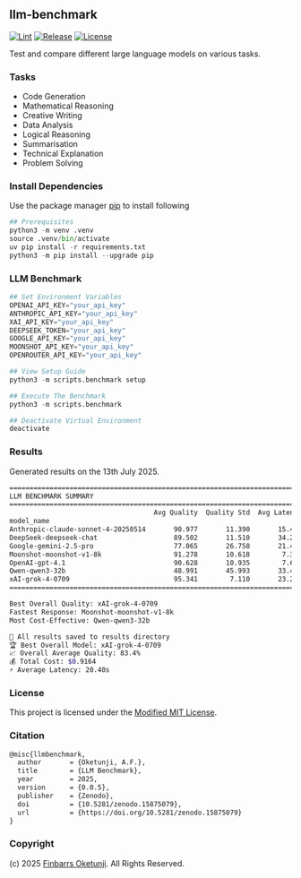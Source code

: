 ## llm-benchmark

[![Lint](https://github.com/0xnu/llm-benchmark/actions/workflows/lint.yaml/badge.svg)](https://github.com/0xnu/llm-benchmark/actions/workflows/lint.yaml)
[![Release](https://img.shields.io/github/release/0xnu/llm-benchmark.svg)](https://github.com/0xnu/llm-benchmark/releases/latest)
[![License](https://img.shields.io/badge/License-Modified_MIT-f5de53?&color=f5de53)](/LICENSE)

Test and compare different large language models on various tasks.

### Tasks

+ Code Generation
+ Mathematical Reasoning
+ Creative Writing
+ Data Analysis
+ Logical Reasoning
+ Summarisation
+ Technical Explanation
+ Problem Solving

### Install Dependencies

Use the package manager [pip](https://pip.pypa.io/en/stable/) to install following

```python
## Prerequisites
python3 -m venv .venv
source .venv/bin/activate
uv pip install -r requirements.txt
python3 -m pip install --upgrade pip
```

### LLM Benchmark

```python
## Set Environment Variables
OPENAI_API_KEY="your_api_key"
ANTHROPIC_API_KEY="your_api_key"
XAI_API_KEY="your_api_key"
DEEPSEEK_TOKEN="your_api_key"
GOOGLE_API_KEY="your_api_key"
MOONSHOT_API_KEY="your_api_key"
OPENROUTER_API_KEY="your_api_key"

## View Setup Guide
python3 -m scripts.benchmark setup

## Execute The Benchmark
python3 -m scripts.benchmark

## Deactivate Virtual Environment
deactivate
```

### Results

Generated results on the 13th July 2025.

```sh
================================================================================
LLM BENCHMARK SUMMARY
================================================================================
                                    Avg Quality  Quality Std  Avg Latency  Med Latency  Avg Cost  Total Cost  Error Rate
model_name                                                                                                              
Anthropic-claude-sonnet-4-20250514       90.977       11.390       15.438       11.114     0.019       0.298        0.00
DeepSeek-deepseek-chat                   89.502       11.510       34.283       28.485     0.001       0.013        0.00
Google-gemini-2.5-pro                    77.065       26.758       21.421       21.223     0.002       0.026        6.25
Moonshot-moonshot-v1-8k                  91.278       10.618        7.345        6.967     0.001       0.014        0.00
OpenAI-gpt-4.1                           90.628       10.935        7.645        5.598     0.010       0.156        0.00
Qwen-qwen3-32b                           48.991       45.993       33.438       37.540     0.000       0.000        0.00
xAI-grok-4-0709                          95.341        7.110       23.227       21.574     0.026       0.409        0.00
================================================================================

Best Overall Quality: xAI-grok-4-0709
Fastest Response: Moonshot-moonshot-v1-8k
Most Cost-Effective: Qwen-qwen3-32b

📁 All results saved to results directory
🏆 Best Overall Model: xAI-grok-4-0709
📈 Overall Average Quality: 83.4%
💰 Total Cost: $0.9164
⚡ Average Latency: 20.40s
```

### License

This project is licensed under the [Modified MIT License](./LICENSE).

### Citation

```tex
@misc{llmbenchmark,
  author       = {Oketunji, A.F.},
  title        = {LLM Benchmark},
  year         = 2025,
  version      = {0.0.5},
  publisher    = {Zenodo},
  doi          = {10.5281/zenodo.15875079},
  url          = {https://doi.org/10.5281/zenodo.15875079}
}
```

### Copyright

(c) 2025 [Finbarrs Oketunji](https://finbarrs.eu). All Rights Reserved.

